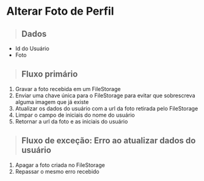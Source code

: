 # Alterar Foto de Perfil

> ## Dados

* Id do Usuário
* Foto

> ## Fluxo primário

1. Gravar a foto recebida em um FileStorage
2. Enviar uma chave única para o FileStorage para evitar que sobrescreva alguma imagem que já existe
3. Atualizar os dados do usuário com a url da foto retirada pelo FileStorage
4. Limpar o campo de iniciais do nome do usuário
5. Retornar a url da foto e as iniciais do usuário


> ## Fluxo de exceção: Erro ao atualizar dados do usuário

1. Apagar a foto criada no FileStorage
2. Repassar o mesmo erro recebido
